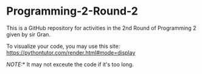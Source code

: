 # Programming-2-Round-2
This is a GitHub repository for activities in the 2nd Round of Programming 2 given by sir Gran.

To visualize your code, you may use this site:
https://pythontutor.com/render.html#mode=display

*NOTE:**
It may not exceute the code if it's too long.
